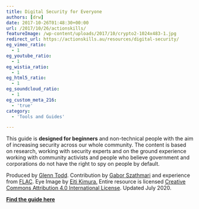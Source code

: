 ```yaml
---
title: Digital Security for Everyone
authors: [drw]
date: 2017-10-26T01:48:30+00:00
url: /2017/10/26/actionskills/
featureImage: /wp-content/uploads/2017/10/crypto2-1024x483-1.jpg
redirect_url: https://actionskills.au/resources/digital-security/
eg_vimeo_ratio:
  - 1
eg_youtube_ratio:
  - 1
eg_wistia_ratio:
  - 1
eg_html5_ratio:
  - 1
eg_soundcloud_ratio:
  - 1
eg_custom_meta_216:
  - 'true'
category:
  - 'Tools and Guides'

---
```

This guide is **designed for beginners** and non-technical people with the aim of increasing security across our whole community. The content is based on research, working with security experts and on the ground experience working with community activists and people who believe government and corporations do not have the right to spy on people by default.

Produced by [Glenn Todd][1]. Contribution by [Gabor Szathmari][2] and experience from [FLAC][3].  Eye Image by [Eiti Kimura.][4] Entire resource is licensed [Creative Commons Attribution 4.0 International License][5]. Updated July 2020.

**<span style="text-decoration: underline;"><a href="https://actionskills.co/resources/digital-security/" target="_blank" rel="noreferrer noopener">Find the guide here </a></span>**

 [1]: https://glenntodd.net
 [2]: https://twitter.com/gszathmari
 [3]: https://frontlineaction.org/
 [4]: https://www.flickr.com/photos/eitikimura/
 [5]: http://creativecommons.org/licenses/by/4.0/
